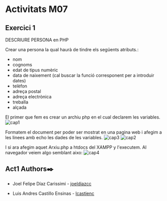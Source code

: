 # Activitats M07

## Exercici 1
DESCRIURE PERSONA en PHP
	
Crear una persona la qual haurà de tindre els següents atributs.:
- nom
- cognoms
- edat de tipus numèric
- data de naixement (cal buscar la funció corresponent per a introduir dates)
- telèfon
- adreça postal
- adreça electrònica
- treballa
- alçada

El primer que fem es crear un archiu php en el cual declarem les variables.
![cap1](https://user-images.githubusercontent.com/64970845/191341094-7270c1ca-8b1d-492a-a08b-a76dfbeba983.png)

Formatem el document per poder ser mostrat en una pagina web i afegim a les linees amb echo les dades de les variables.
![cap3](https://user-images.githubusercontent.com/64970845/191341550-47769616-9599-48f6-a69c-9fcb9dde25f6.png)
![cap2](https://user-images.githubusercontent.com/64970845/191341437-a4e23550-46c9-485d-9eb3-ca374b157e04.png)

I si ara afegim aquet Arxiu.php a htdocs del XAMPP y l'executem. 
Al navegador veiem algo semblant aixo:
![cap4](https://user-images.githubusercontent.com/64970845/191341880-0f3c5453-50d4-4fce-9a02-a813414b223d.png)


## Act1 Authors✒️

-   Joel Felipe Díaz Carissimi - [joeldiazcc](https://github.com/joeldiazcc)

-   Luis Andres Castillo Ensinas - [lcastienc](https://github.com/lcastienc)
